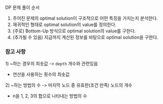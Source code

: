 
DP 문제 풀이 순서

1. 주어진 문제의 optimal solution이 구조적으로 어떤 특징을 가지는지 분석한다.
2. 재귀적인 형태로 optimal solution의 value를 정의한다.
3. (주로) Bottom-Up 방식으로 optimal solution의 value를 구한다.
4. (추가될 수 있음) 지금까지 계산된 정보를 바탕으로 optimal solution을 구한다.


### 참고 사항

1\) ~하는 경우의 최솟값 -> `depth` 개수와 관련있음
  - 연산을 사용하는 횟수의 최솟값

2\) ~하는 방법의 수 -> 마지막 노드 중 유효한(조건 만족) 노드의 개수
  - n을 1, 2, 3의 합으로 나타내는 방법의 수